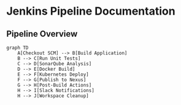 # Jenkins Pipeline Documentation

## Pipeline Overview

```mermaid
graph TD
    A[Checkout SCM] --> B[Build Application]
    B --> C[Run Unit Tests]
    C --> D[SonarQube Analysis]
    D --> E[Docker Build]
    E --> F[Kubernetes Deploy]
    F --> G[Publish to Nexus]
    G --> H[Post-Build Actions]
    H --> I[Slack Notifications]
    H --> J[Workspace Cleanup]
```

